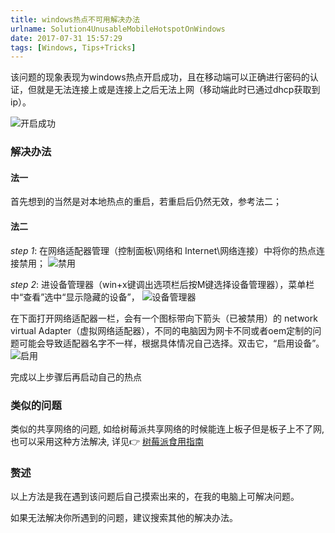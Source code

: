 ```yaml
---
title: windows热点不可用解决办法
urlname: Solution4UnusableMobileHotspotOnWindows
date: 2017-07-31 15:57:29
tags: [Windows, Tips+Tricks]
---
```

该问题的现象表现为windows热点开启成功，且在移动端可以正确进行密码的认证，但就是无法连接上或是连接上之后无法上网（移动端此时已通过dhcp获取到ip）。
<!-- more -->

![开启成功](https://cdn.safeandsound.cn/image/windows热点不可用解决办法/开启成功.png) 


### 解决办法
#### 法一
首先想到的当然是对本地热点的重启，若重启后仍然无效，参考法二；

#### 法二
*step 1*:   在网络适配器管理（控制面板\网络和 Internet\网络连接）中将你的热点连接禁用；
![禁用](https://cdn.safeandsound.cn/image/windows热点不可用解决办法/禁用.png)

*step 2*:   进设备管理器（win+x键调出选项栏后按M键选择设备管理器），菜单栏中“查看”选中“显示隐藏的设备”，
![设备管理器](https://cdn.safeandsound.cn/image/windows热点不可用解决办法/设备管理器.png)

在下面打开网络适配器一栏，会有一个图标带向下箭头（已被禁用）的 network virtual Adapter（虚拟网络适配器），不同的电脑因为网卡不同或者oem定制的问题可能会导致适配器名字不一样，根据具体情况自己选择。双击它，“启用设备”。
![启用](https://cdn.safeandsound.cn/image/windows热点不可用解决办法/启用.png)

完成以上步骤后再启动自己的热点

### 类似的问题
类似的共享网络的问题, 如给树莓派共享网络的时候能连上板子但是板子上不了网, 也可以采用这种方法解决, 详见👉 [树莓派食用指南](https://blog.safeandsound.cn/post/How2EatRaspberry.html#网线直连笔记本)

### 赘述
以上方法是我在遇到该问题后自己摸索出来的，在我的电脑上可解决问题。

如果无法解决你所遇到的问题，建议搜索其他的解决办法。